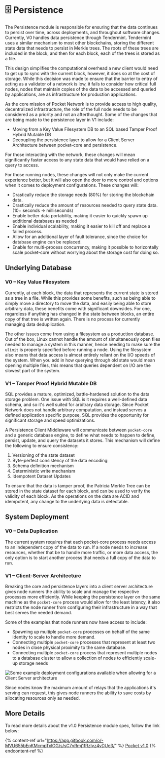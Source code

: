 # 🗄 Persistence

The Persistence module is responsible for ensuring that the data continues to persist over time, across deployments, and throughout software changes. Currently, V0 handles data persistence through Tendermint. Tendermint uses a similar mechanism to most other blockchains, storing the different state data that needs to persist in Merkle trees. The roots of these trees are included in the block, and then for each block, each of the trees is stored as a file.

This design simplifies the computational overhead a new client would need to get up to sync with the current block, however, it does so at the cost of storage. While this decision was made to ensure that the barrier to entry of acting as a validator of a network is low, it fails to consider how critical full nodes, nodes that maintain copies of the data to be accessed and queried by applications, are as infrastructure for production applications.

As the core mission of Pocket Network is to provide access to high quality, decentralized infrastructure, the role of the full node needs to be considered as a priority and not an afterthought. Some of the changes that are being made to the persistence layer in V1 include:

* Moving from a Key Value Filesystem DB to an SQL based Tamper Proof Hybrid Mutable DB
* Decoupling the persistence layer to allow for a Client Server Architecture between pocket-core and persistence.

For those interacting with the network, these changes will mean significantly faster access to any state data that would have relied on a query to access.

For those running nodes, these changes will not only make the current experience better, but it will also open the door to more control and options when it comes to deployment configurations. These changes will:

* Drastically reduce the storage needs (80%) for storing the blockchain data.
* Drastically reduce the amount of resources needed to query state data. (10+ seconds -> milliseconds)
* Enable better data portability, making it easier to quickly spawn up additional databases as needed
* Enable individual scalability, making it easier to kill off and replace a failed process.
* Allow for an additional layer of fault tolerance, since the choice for database engine can be replaced.
* Enable for multi-process concurrency, making it possible to horizontally scale pocket-core without worrying about the storage cost for doing so.

## Underlying Database

### V0 – Key Value Filesystem

Currently, at each block, the data that represents the current state is stored as a tree in a file. While this provides some benefits, such as being able to simply move a directory to move the data, and easily being able to store arbitrary data, these benefits come with significant downsides. For one, regardless if anything has changed in the state between blocks, an entire copy of that tree is written again. There is no process for currently managing data deduplication.

The other issues come from using a filesystem as a production database. Out of the box, Linux cannot handle the amount of simultaneously open files needed to manage a system in this manner, hence needing to make sure the `ulimit` is properly specified before running a node. Using the filesystem also means that data access is almost entirely reliant on the I/O speeds of the system. When you add in how querying through old state would mean opening multiple files, this means that queries dependent on I/O are the slowest part of the system.

### V1 – Tamper Proof Hybrid Mutable DB

SQL provides a mature, optimized, battle-hardened solution to the data storage problem. One issue with SQL is it requires a well-defined data schema, and so it's well suited for arbitrary data storage. Since Pocket Network does not handle arbitrary computation, and instead serves a defined application specific purpose, SQL provides the opportunity for significant storage and speed optimizations.

A Persistence Client Middleware will communicate between `pocket-core` and a generic database engine, to define what needs to happen to define, persist, update, and query the datasets it stores. This mechanism will define the following to ensure consistency:

1. Versioning of the state dataset
2. Byte-perfect consistency of the data encoding
3. Schema definition mechanism
4. Deterministic write mechanism
5. Idempotent Dataset Updates

To ensure that the data is tamper proof, the Patricia Merkle Tree can be stored in the state dataset for each block, and can be used to verify the validity of each block. As the operations on the data are ACID and idempotent, any change to the underlying data is detectable.

## System Deployment

### V0 – Data Duplication

The current system requires that each pocket-core process needs access to an independent copy of the data to run. If a node needs to increase resources, whether that be to handle more traffic, or more data access, the only option is to start another process that needs a full copy of the data to run.

### V1 – Client-Server Architecture

Breaking the core and persistence layers into a client server architecture gives node runners the ability to scale and manage the respective processes more efficiently. While keeping the persistence layer on the same machine as the `pocket-core` process would allow for the least latency, it also restricts the node runner from configuring their infrastructure in a way that best serves the needed demand.

Some of the examples that node runners now have access to include:

* Spawning up multiple `pocket-core` processes on behalf of the same identity to scale to handle more demand.
* Connecting multiple `pocket-core` processes that represent at least two nodes in close physical proximity to the same database.
* Connecting multiple `pocket-core` process that represent multiple nodes to a database cluster to allow a collection of nodes to efficiently scale-up storage needs

![Some example deployment configurations available when allowing for a Client Server architecture](../.gitbook/assets/PersistenceClientServer.jpg)

Since nodes know the maximum amount of relays that the applications it's serving can request, this gives node runners the ability to save costs by allocating resources only as needed.

## More Details

To read more details about the v1.0 Persistence module spec, follow the link below:

{% content-ref url="https://app.gitbook.com/o/-MVU655bEpKMcmpTxlOG/s/sC7vRmj1fRzIvz4vDUe3/" %}
[Pocket v1.0](https://app.gitbook.com/o/-MVU655bEpKMcmpTxlOG/s/sC7vRmj1fRzIvz4vDUe3/)
{% endcontent-ref %}
